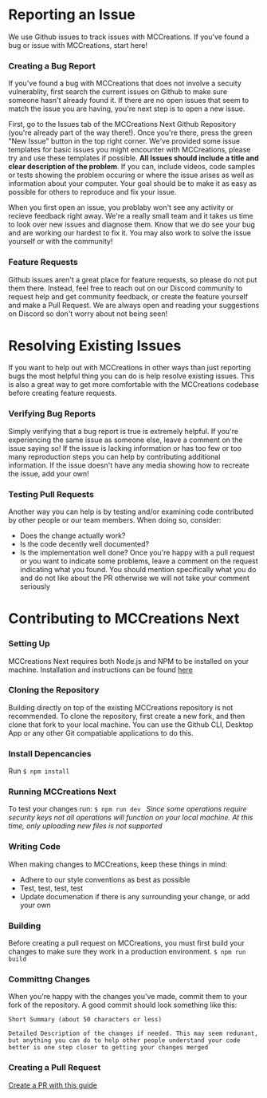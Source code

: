 # Reporting an Issue
We use Github issues to track issues with MCCreations. If you've found a bug or issue with MCCreations, start here!
### Creating a Bug Report
If you've found a bug with MCCreations that does not involve a secuity vulnerablity, first search the current issues on Github to make sure someone hasn't already found it. If there are no open issues that seem to match the issue you are having, you're next step is to open a new issue. 

First, go to the Issues tab of the MCCreations Next Github Repository (you're already part of the way there!). Once you're there, press the green "New Issue" button in the top right corner. We've provided some issue templates for basic issues you might encounter with MCCreations, please try and use these templates if possible. **All Issues should include a title and clear description of the problem**. If you can, include videos, code samples or tests showing the problem occuring or where the issue arises as well as information about your computer. Your goal should be to make it as easy as possible for others to reproduce and fix your issue.

When you first open an issue, you problaby won't see any activity or recieve feedback right away. We're a really small team and it takes us time to look over new issues and diagnose them. Know that we do see your bug and are working our hardest to fix it. You may also work to solve the issue yourself or with the community!

### Feature Requests
Github issues aren't a great place for feature requests, so please do not put them there. Instead, feel free to reach out on our Discord community to request help and get community feedback, or create the feature yourself and make a Pull Request. We are always open and reading your suggestions on Discord so don't worry about not being seen!

# Resolving Existing Issues
If you want to help out with MCCreations in other ways than just reporting bugs the most helpful thing you can do is help resolve existing issues. This is also a great way to get more comfortable with the MCCreations codebase before creating feature requests.
### Verifying Bug Reports
Simply verifying that a bug report is true is extremely helpful. If you're experiencing the same issue as someone else, leave a comment on the issue saying so! If the issue is lacking information or has too few or too many reproduction steps you can help by contributing additional information. If the issue doesn't have any media showing how to recreate the issue, add your own!

### Testing Pull Requests
Another way you can help is by testing and/or examining code contributed by other people or our team members. When doing so, consider:
- Does the change actually work?
- Is the code decently well documented?
- Is the implementation well done?
Once you're happy with a pull request or you want to indicate some problems, leave a comment on the request indicating what you found. You should mention specifically what you do and do not like about the PR otherwise we will not take your comment seriously

# Contributing to MCCreations Next
### Setting Up
MCCreations Next requires both Node.js and NPM to be installed on your machine. Installation and instructions can be found [here](https://nodejs.org/en)

### Cloning the Repository
Building directly on top of the existing MCCreations repository is not recommended. To clone the repository, first create a new fork, and then clone that fork to your local machine. You can use the Github CLI, Desktop App or any other Git compatiable applications to do this.

### Install Depencancies
Run ```$ npm install ```

### Running MCCreations Next
To test your changes run:
```$ npm run dev ```
*Since some operations require security keys not all operations will function on your local machine. At this time, only uploading new files is not supported*

### Writing Code
When making changes to MCCreations, keep these things in mind:
- Adhere to our style conventions as best as possible
- Test, test, test, test
- Update documenation if there is any surrounding your change, or add your own

### Building
Before creating a pull request on MCCreations, you must first build your changes to make sure they work in a production environment.
```$ npm run build```

### Committng Changes
When you're happy with the changes you've made, commit them to your fork of the repository. A good commit should look something like this:
```
Short Summary (about 50 characters or less)

Detailed Description of the changes if needed. This may seem redunant, but anything you can do to help other people understand your code better is one step closer to getting your changes merged
```
### Creating a Pull Request
[Create a PR with this guide](https://docs.github.com/en/pull-requests/collaborating-with-pull-requests/proposing-changes-to-your-work-with-pull-requests/creating-a-pull-request-from-a-fork)




